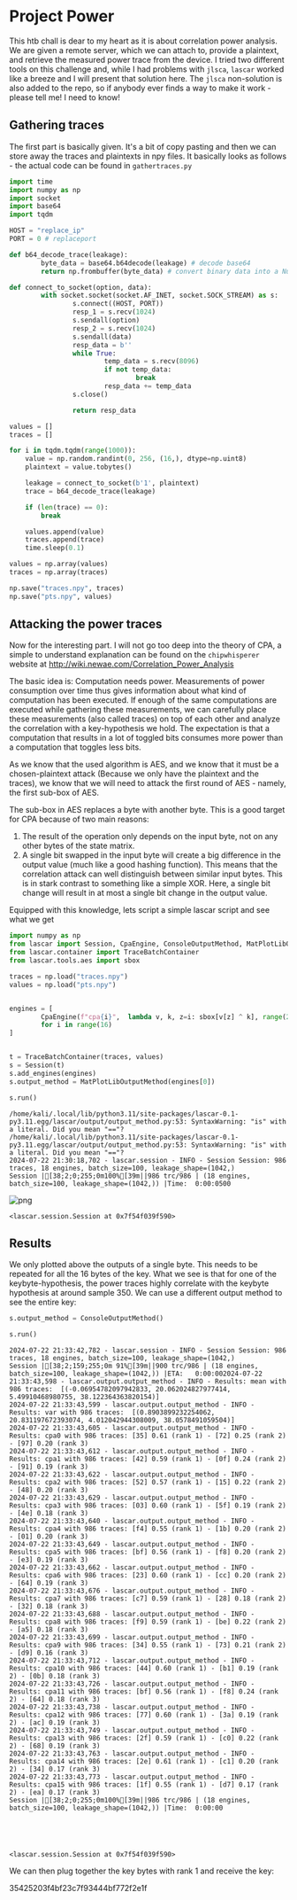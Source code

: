 # Project Power

This htb chall is dear to my heart as it is about correlation power analysis. We are given a remote server, which we can attach to, provide a plaintext, and retrieve the measured power trace from the device. I tried two different tools on this challenge and, while I had problems with `jlsca`, `lascar` worked like a breeze and I will present that solution here. The `jlsca` non-solution is also added to the repo, so if anybody ever finds a way to make it work - please tell me! I need to know!

## Gathering traces

The first part is basically given. It's a bit of copy pasting and then we can store away the traces and plaintexts in npy files. It basically looks as follows - the actual code can be found in `gathertraces.py`


```python
import time
import numpy as np
import socket
import base64
import tqdm

HOST = "replace_ip" 
PORT = 0 # replaceport 

def b64_decode_trace(leakage):
        byte_data = base64.b64decode(leakage) # decode base64
        return np.frombuffer(byte_data) # convert binary data into a NumPy array

def connect_to_socket(option, data):
        with socket.socket(socket.AF_INET, socket.SOCK_STREAM) as s:
                s.connect((HOST, PORT))
                resp_1 = s.recv(1024)
                s.sendall(option)
                resp_2 = s.recv(1024)
                s.sendall(data)
                resp_data = b''
                while True:
                        temp_data = s.recv(8096)
                        if not temp_data:
                                break
                        resp_data += temp_data
                s.close()

                return resp_data

values = []
traces = []

for i in tqdm.tqdm(range(1000)):
    value = np.random.randint(0, 256, (16,), dtype=np.uint8)
    plaintext = value.tobytes()

    leakage = connect_to_socket(b'1', plaintext)
    trace = b64_decode_trace(leakage)

    if (len(trace) == 0):
        break

    values.append(value)
    traces.append(trace)
    time.sleep(0.1)

values = np.array(values)
traces = np.array(traces)

np.save("traces.npy", traces)
np.save("pts.npy", values)

```

## Attacking the power traces

Now for the interesting part. I will not go too deep into the theory of CPA, a simple to understand explanation can be found on the `chipwhisperer` website at http://wiki.newae.com/Correlation_Power_Analysis

The basic idea is: Computation needs power. Measurements of power consumption over time thus gives information about what kind of computation has been executed. If enough of the same computations are executed while gathering these measurements, we can carefully place these measurements (also called traces) on top of each other and analyze the correlation with a key-hypothesis we hold. The expectation is that a computation that results in a lot of toggled bits consumes more power than a computation that toggles less bits.

As we know that the used algorithm is AES, and we know that it must be a chosen-plaintext attack (Because we only have the plaintext and the traces), we know that we will need to attack the first round of AES - namely, the first sub-box of AES.

The sub-box in AES replaces a byte with another byte. This is a good target for CPA because of two main reasons:

1) The result of the operation only depends on the input byte, not on any other bytes of the state matrix.
2) A single bit swapped in the input byte will create a big difference in the output value (much like a good hashing function). This means that the correlation attack can well distinguish between similar input bytes. This is in stark contrast to something like a simple XOR. Here, a single bit change will result in at most a single bit change in the output value.

Equipped with this knowledge, lets script a simple lascar script and see what we get


```python
import numpy as np 
from lascar import Session, CpaEngine, ConsoleOutputMethod, MatPlotLibOutputMethod, RankProgressionOutputMethod, ScoreProgressionOutputMethod, DictOutputMethod
from lascar.container import TraceBatchContainer
from lascar.tools.aes import sbox

traces = np.load("traces.npy")
values = np.load("pts.npy")


engines = [
        CpaEngine(f"cpa{i}",  lambda v, k, z=i: sbox[v[z] ^ k], range(256))
        for i in range(16)
]


t = TraceBatchContainer(traces, values)
s = Session(t)
s.add_engines(engines)
s.output_method = MatPlotLibOutputMethod(engines[0])

s.run()


```

    /home/kali/.local/lib/python3.11/site-packages/lascar-0.1-py3.11.egg/lascar/output/output_method.py:53: SyntaxWarning: "is" with a literal. Did you mean "=="?
    /home/kali/.local/lib/python3.11/site-packages/lascar-0.1-py3.11.egg/lascar/output/output_method.py:53: SyntaxWarning: "is" with a literal. Did you mean "=="?
    2024-07-22 21:30:18,702 - lascar.session - INFO - Session Session: 986 traces, 18 engines, batch_size=100, leakage_shape=(1042,)
    Session |[38;2;0;255;0m100%[39m||986 trc/986 | (18 engines, batch_size=100, leakage_shape=(1042,)) |Time:  0:00:0500



    
![png](output_4_1.png)
    





    <lascar.session.Session at 0x7f54f039f590>



## Results

We only plotted above the outputs of a single byte. This needs to be repeated for all the 16 bytes of the key. What we see is that for one of the keybyte-hypothesis, the power traces highly correlate with the keybyte hypothesis at around sample 350. We can use a different output method to see the entire key:


```python
s.output_method = ConsoleOutputMethod()

s.run()
```

    2024-07-22 21:33:42,782 - lascar.session - INFO - Session Session: 986 traces, 18 engines, batch_size=100, leakage_shape=(1042,)
    Session |[38;2;159;255;0m 91%[39m||900 trc/986 | (18 engines, batch_size=100, leakage_shape=(1042,)) |ETA:   0:00:002024-07-22 21:33:43,598 - lascar.output.output_method - INFO - Results: mean with 986 traces:  [(-0.06954782097942833, 20.062024827977414, 5.49910468980755, 38.122364363820154)]
    2024-07-22 21:33:43,599 - lascar.output.output_method - INFO - Results: var with 986 traces:  [(0.8903899232254062, 20.831197672393074, 4.012042944308009, 38.0578491059504)]
    2024-07-22 21:33:43,605 - lascar.output.output_method - INFO - Results: cpa0 with 986 traces: [35] 0.61 (rank 1) - [72] 0.25 (rank 2) - [97] 0.20 (rank 3)
    2024-07-22 21:33:43,612 - lascar.output.output_method - INFO - Results: cpa1 with 986 traces: [42] 0.59 (rank 1) - [0f] 0.24 (rank 2) - [91] 0.19 (rank 3)
    2024-07-22 21:33:43,622 - lascar.output.output_method - INFO - Results: cpa2 with 986 traces: [52] 0.57 (rank 1) - [15] 0.22 (rank 2) - [48] 0.20 (rank 3)
    2024-07-22 21:33:43,629 - lascar.output.output_method - INFO - Results: cpa3 with 986 traces: [03] 0.60 (rank 1) - [5f] 0.19 (rank 2) - [4e] 0.18 (rank 3)
    2024-07-22 21:33:43,640 - lascar.output.output_method - INFO - Results: cpa4 with 986 traces: [f4] 0.55 (rank 1) - [1b] 0.20 (rank 2) - [01] 0.20 (rank 3)
    2024-07-22 21:33:43,649 - lascar.output.output_method - INFO - Results: cpa5 with 986 traces: [bf] 0.56 (rank 1) - [f8] 0.20 (rank 2) - [e3] 0.19 (rank 3)
    2024-07-22 21:33:43,662 - lascar.output.output_method - INFO - Results: cpa6 with 986 traces: [23] 0.60 (rank 1) - [cc] 0.20 (rank 2) - [64] 0.19 (rank 3)
    2024-07-22 21:33:43,676 - lascar.output.output_method - INFO - Results: cpa7 with 986 traces: [c7] 0.59 (rank 1) - [28] 0.18 (rank 2) - [32] 0.18 (rank 3)
    2024-07-22 21:33:43,688 - lascar.output.output_method - INFO - Results: cpa8 with 986 traces: [f9] 0.59 (rank 1) - [be] 0.22 (rank 2) - [a5] 0.18 (rank 3)
    2024-07-22 21:33:43,699 - lascar.output.output_method - INFO - Results: cpa9 with 986 traces: [34] 0.55 (rank 1) - [73] 0.21 (rank 2) - [d9] 0.16 (rank 3)
    2024-07-22 21:33:43,712 - lascar.output.output_method - INFO - Results: cpa10 with 986 traces: [44] 0.60 (rank 1) - [b1] 0.19 (rank 2) - [0b] 0.18 (rank 3)
    2024-07-22 21:33:43,726 - lascar.output.output_method - INFO - Results: cpa11 with 986 traces: [bf] 0.56 (rank 1) - [f8] 0.24 (rank 2) - [64] 0.18 (rank 3)
    2024-07-22 21:33:43,738 - lascar.output.output_method - INFO - Results: cpa12 with 986 traces: [77] 0.60 (rank 1) - [3a] 0.19 (rank 2) - [ac] 0.19 (rank 3)
    2024-07-22 21:33:43,749 - lascar.output.output_method - INFO - Results: cpa13 with 986 traces: [2f] 0.59 (rank 1) - [c0] 0.22 (rank 2) - [68] 0.19 (rank 3)
    2024-07-22 21:33:43,763 - lascar.output.output_method - INFO - Results: cpa14 with 986 traces: [2e] 0.61 (rank 1) - [c1] 0.20 (rank 2) - [34] 0.17 (rank 3)
    2024-07-22 21:33:43,773 - lascar.output.output_method - INFO - Results: cpa15 with 986 traces: [1f] 0.55 (rank 1) - [d7] 0.17 (rank 2) - [ea] 0.17 (rank 3)
    Session |[38;2;0;255;0m100%[39m||986 trc/986 | (18 engines, batch_size=100, leakage_shape=(1042,)) |Time:  0:00:00





    <lascar.session.Session at 0x7f54f039f590>



We can then plug together the key bytes with rank 1 and receive the key:

35425203f4bf23c7f93444bf772f2e1f


```python

```


```python

```
